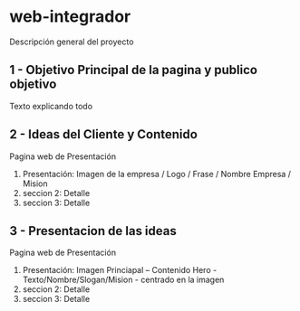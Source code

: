 # web-integrador
Descripción general del proyecto


## 1 - Objetivo Principal de la pagina y publico objetivo
Texto explicando todo

## 2 - Ideas del Cliente y Contenido
Pagina web de Presentación

1. Presentación: Imagen de la empresa / Logo / Frase / Nombre Empresa / Mision​
2. seccion 2: Detalle
3. seccion 3: Detalle

## 3 - Presentacion de las ideas
Pagina web de Presentación

1. Presentación: Imagen Princiapal – Contenido Hero ​- Texto/Nombre/Slogan/Mision - centrado en la imagen​
2. seccion 2: Detalle
3. seccion 3: Detalle
